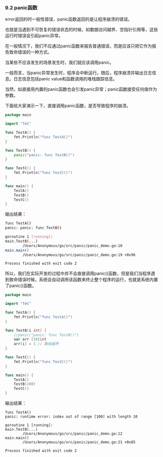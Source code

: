 ### 9.2 panic函数

error返回的时一般性错误，panic函数返回的是让程序崩溃的错误。

也就是当遇到不可恢复的错误状态的时候，如数据访问越界、空指针引用等，这些运行时错误会引起panic异常。

在一般情况下，我们不应通过panic函数来报告普通错误，而是应该只把它作为报告致命错误的一种方式。

当某些不应该发生的场景发生时，我们就应该调用panic。

一般而言，当panic异常发生时，程序会中断运行。随后，程序崩溃并输出日志信息。日志信息包括panic value和函数调用的堆栈跟踪信息。

当然，如直接用内置的panic函数也会引发panic异常；panic函数接受任何值作为参数。

下面给大家演示一下，直接调用panic函数，是否导致程序的崩溃。

```go
package main

import "fmt"

func TestA() {
    fmt.Println("func TestA()")
}

func TestB() {
    panic("panic: func TestB()")
}

func TestC() {
    fmt.Println("func TestC()")
}

func main() {
    TestA()
    TestB()
    TestC()
}
```

输出结果：

```bash
func TestA()
panic: panic: func TestB()

goroutine 1 [running]:
main.TestB(...)
        /Users/Anonymous/go/src/panic/panic_demo.go:10
main.main()
        /Users/Anonymous/go/src/panic/panic_demo.go:19 +0x96

Process finished with exit code 2
```

所以，我们在实际开发的过程中并不会直接调用panic\(\)函数，但是我们当程序遇到致命错误时候，系统会自动调用该函数来终止整个程序的运行，也就是系统内置了panic\(\)函数。

```go
package main

import "fmt"

func TestA() {
    fmt.Println("func TestA()")
}

func TestB(i int) {
    //panic("panic: func TestB()")
    var arr [10]int
    arr[i] = 1 // 数组越界
}

func TestC() {
    fmt.Println("func TestC()")
}

func main() {
    TestA()
    TestB(100)
    TestC()
}
```

输出结果：

```
func TestA()
panic: runtime error: index out of range [100] with length 10

goroutine 1 [running]:
main.TestB(...)
        /Users/Anonymous/go/src/panic/panic_demo.go:12
main.main()
        /Users/Anonymous/go/src/panic/panic_demo.go:21 +0x85

Process finished with exit code 2
```




